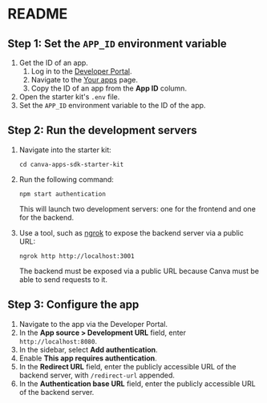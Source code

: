 # README

## Step 1: Set the `APP_ID` environment variable

1. Get the ID of an app.
   1. Log in to the [Developer Portal](https://www.canva.com/developers/).
   2. Navigate to the [Your apps](https://www.canva.com/developers/apps) page.
   3. Copy the ID of an app from the **App ID** column.
2. Open the starter kit's `.env` file.
3. Set the `APP_ID` environment variable to the ID of the app.

## Step 2: Run the development servers

1. Navigate into the starter kit:

   ```
   cd canva-apps-sdk-starter-kit
   ```

2. Run the following command:

   ```
   npm start authentication
   ```

   This will launch two development servers: one for the frontend and one for the backend.

3. Use a tool, such as [ngrok](https://ngrok.com/) to expose the backend server via a public URL:

   ```
   ngrok http http://localhost:3001
   ```

   The backend must be exposed via a public URL because Canva must be able to send requests to it.

## Step 3: Configure the app

1. Navigate to the app via the Developer Portal.
2. In the **App source > Development URL** field, enter `http://localhost:8080`.
3. In the sidebar, select **Add authentication**.
4. Enable **This app requires authentication**.
5. In the **Redirect URL** field, enter the publicly accessible URL of the backend server, with `/redirect-url` appended.
6. In the **Authentication base URL** field, enter the publicly accessible URL of the backend server.
